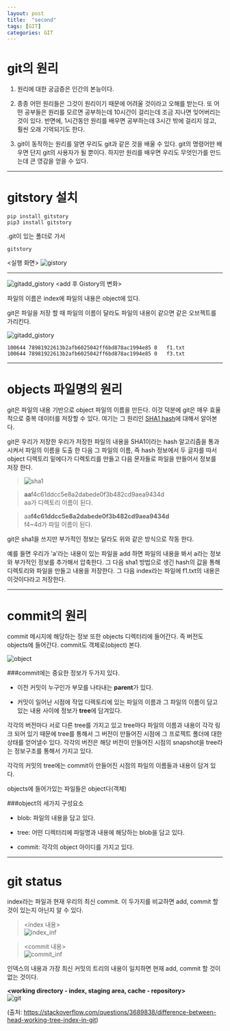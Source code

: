 ```yaml
---
layout: post
title:  "second"
tags: [GIT]
categories: GIT
---
```


git의 원리
=========
1. 원리에 대한 궁금증은 인간의 본능이다.

2. 종종 어떤 원리들은 그것이 원리이기 때문에 어려울 것이라고 오해를 받는다. 또 어떤 공부들은 원리를 모르면 공부하는데 10시간이 걸리는데 조금 지나면 잊어버리는 것이 있다. 반면에, 1시간동안 원리를 배우면 공부하는데 3시간 밖에 걸리지 않고, 훨씬 오래 기억되기도 한다.

3. git이 동작하는 원리를 알면 우리도 git과 같은 것을 배울 수 있다. git의 명령어만 배우면 단지 git의 사용자가 될 뿐이다. 하지만 원리를 배우면 우리도 무엇인가를 만드는데 큰 영감을 얻을 수 있다.

---
gitstory 설치
=============
```
pip install gitstory
pip3 install gitstory
```
.git이 있는 폴더로 가서
```
gitstory
```
  <실행 화면>
  ![gistory](/images/gitfth/gitstory.png)

---
![gitadd_gistory](/images/gitfth/gitadd_gistory.png)
<add 후 Gistory의 변화>  

파일의 이름은 index에 파일의 내용은 object에 있다.

git은 파일을 저장 할 때 파일의 이름이 달라도 파일의 내용이 같으면 같은 오브젝트를 가리킨다.

![gitadd_gistory](/images/gitfth/copy.png)
```
100644 78981922613b2afb6025042ff6bd878ac1994e85 0	f1.txt
100644 78981922613b2afb6025042ff6bd878ac1994e85 0	f3.txt
```

---
objects 파일명의 원리
===================
git은 파일의 내용 기반으로 object 파일의 이름을 만든다. 이것 덕분에 git은 매우 효율적으로 중복 데이터를 저장할 수 있다. 여기는 그 원리인 [SHA1 hash](http://www.sha1-online.com/)에 대해서 알아본다.

git은 우리가 저장한 우리가 저장한 파일의 내용을 SHA1이라는 hash 알고리즘을 통과시켜서 파일의 이름을 도출 한 다음 그 파일의 이름, 즉 hash 정보에서 두 글자를 따서 object 디렉토리 밑에다가 디렉토리를 만들고 다음 문자들로 파일을 만들어서 정보를 저장 한다.

  >![sha1](/images/gitfth/sha1.png)  

  >**aa**f4c61ddcc5e8a2dabede0f3b482cd9aea9434d   
  >aa가 디렉토리 이름이 된다.  

  >aa**f4c61ddcc5e8a2dabede0f3b482cd9aea9434d**  
  >f4~4d가 파일 이름이 된다.

git은 sha1을 쓰지만 부가적인 정보는 달라도 위와 같은 방식으로 작동 한다.  

예를 들면 우리가 'a'라는 내용이 있는 파일을 add 하면 파일의 내용을 봐서 a라는 정보와 부가적인 정보를 추가해서 압축한다. 그 다음 sha1 방법으로 생긴 hash의 값을 통해 디렉토리와 파일을 만들고 내용을 저장한다. 그 다음 index라는 파일에 f1.txt의 내용은 이것이다라고 저장한다.

---
commit의 원리
============

commit 메시지에 해당하는 정보 또한 objects 디렉터리에 들어간다. 즉 버전도 objects에 들어간다. commit도 객체로(object) 본다.

  ![object](/images/gitfth/object.png)  

###commit에는 중요한 정보가 두가지 있다.
 - 이전 커밋이 누구인가 부모를 나타내는 **parent**가 있다.

 - 커밋이 일어난 시점에 작업 디렉토리에 있는 파일의 이름과 그 파일의 이름이 담고있는 내용 사이에 정보가 **tree**에 담겨있다.  

 각각의 버전마다 서로 다른 tree를 가지고 있고 tree마다 파일의 이름과 내용이 각각 링크 되어 있기 때문에 tree를 통해서 그 버전이 만들어진 시점에 그 프로젝트 폴더에 대한 상태를 얻어낼수 있다. 각각의 버전은 해당 버전이 만들어진 시점의 snapshot을 tree라는 정보구조를 통해서 가지고 있다.  

각각의 커밋의 tree에는 commit이 만들어진 시점의 파일의 이름들과 내용이 담겨 있다.

objects에 들어가있는 파일들은 object다(객체)

###object의 세가지 구성요소
- blob: 파일의 내용을 담고 있다.

- tree: 어떤 디렉터리에 파일명과 내용에 해당하는 blob을 담고 있다.

- commit: 각각의 object 아이디를 가지고 있다.

---
git status
===========


index라는 파일과 현재 우리의 최신 commit. 이 두가지를 비교하면 add, commit 할 것이 있는지 아닌지 알 수 있다.
>\<index 내용>  
>![index_inf](/images/gitfth/index_inf.png)   

>\<commit 내용>  
>![commit_inf](/images/gitfth/commit_inf.png)

인덱스의 내용과 가장 최신 커밋의 트리의 내용이 일치하면 현재 add, commit 할 것이 없는 것이다.  

**<working directory - index, staging area, cache - repository>**   
  ![git](https://i.stack.imgur.com/caci5.png)  

  (출처: https://stackoverflow.com/questions/3689838/difference-between-head-working-tree-index-in-git)
